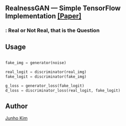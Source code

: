 ## RealnessGAN &mdash; Simple TensorFlow Implementation [[Paper]](https://openreview.net/pdf?id=B1lPaCNtPB)
### : Real or Not Real, that is the Question

## Usage
```python

fake_img = generator(noise)

real_logit = discriminator(real_img)
fake_logit = discriminator(fake_img)

g_loss = generator_loss(fake_logit)
d_loss = discriminator_loss(real_logit, fake_logit)

```

## Author
[Junho Kim](http://bit.ly/jhkim_ai)
